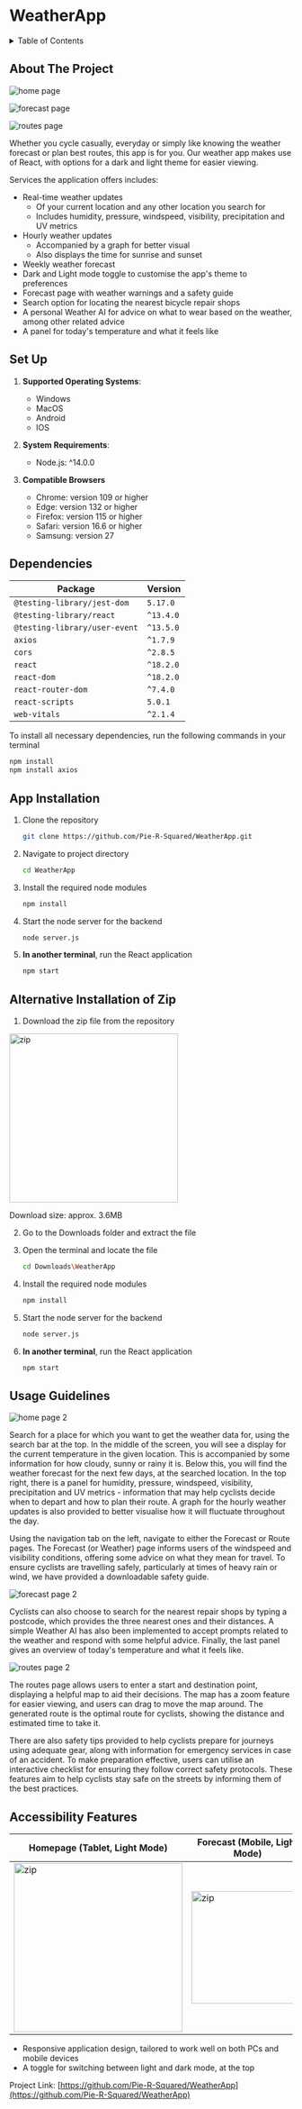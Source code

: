 # WeatherApp

<!-- TABLE OF CONTENTS -->
<details>
  <summary>Table of Contents</summary>
  <ol>
    <li><a href="#about-the-project">About The Project</a></li>
    <li><a href="#set-up">Set Up</a>
      <ul>
        <li><a href="#dependencies">Dependencies</a></li>
        <li><a href="#app-installation">App Installation</a></li>
        <li><a href="#alternative-installation-of-zip">Zip Alternative Installation</a></li>
      </ul>
    </li>
    <li><a href="#usage-guidelines">Usage Guidelines</a></li>
    <li><a href="#accessibility-features">Accessibility Features</a></li>
  </ol>
</details>



<!-- ABOUT THE PROJECT -->
## About The Project

![home page](assets/home_page.png)

![forecast page](assets/forecast_page.png)

![routes page](assets/routes_page.png)


Whether you cycle casually, everyday or simply like knowing the weather forecast or plan best routes, this app is for you. Our weather app makes use of React, with options for a dark and light theme for easier viewing.

Services the application offers includes:
- Real-time weather updates
    - Of your current location and any other location you search for
    - Includes humidity, pressure, windspeed, visibility, precipitation and UV metrics
- Hourly weather updates
    - Accompanied by a graph for better visual
    - Also displays the time for sunrise and sunset
- Weekly weather forecast
- Dark and Light mode toggle to customise the app's theme to preferences
- Forecast page with weather warnings and a safety guide
- Search option for locating the nearest bicycle repair shops
- A personal Weather AI for advice on what to wear based on the weather, among other related advice
- A panel for today's temperature and what it feels like


<!-- SETTING UP -->
## Set Up

1. **Supported Operating Systems**:
   - Windows
   - MacOS
   - Android
   - IOS

2. **System Requirements**:
   - Node.js: ^14.0.0

3. **Compatible Browsers**
   - Chrome: version 109 or higher
   - Edge: version 132 or higher
   - Firefox: version 115 or higher
   - Safari: version 16.6 or higher
   - Samsung: version 27
  
## Dependencies

| **Package**                      | **Version**     |
|-----------------------------------|-----------------|
| `@testing-library/jest-dom`       | `5.17.0`        |
| `@testing-library/react`          | `^13.4.0`       |
| `@testing-library/user-event`     | `^13.5.0`       |
| `axios`                           | `^1.7.9`        |
| `cors`                            | `^2.8.5`        |
| `react`                           | `^18.2.0`       |
| `react-dom`                       | `^18.2.0`       |
| `react-router-dom`                | `^7.4.0`        |
| `react-scripts`                   | `5.0.1`         |
| `web-vitals`                      | `^2.1.4`        |

To install all necessary dependencies, run the following commands in your terminal
   ```sh
   npm install
   npm install axios
   ```

## App Installation

1. Clone the repository
   ```sh
   git clone https://github.com/Pie-R-Squared/WeatherApp.git
   ```
2. Navigate to project directory
   ```sh
   cd WeatherApp
   ```
3. Install the required node modules
   ```sh
   npm install
   ```
4. Start the node server for the backend
   ```sh
   node server.js
   ```
5. **In another terminal**, run the React application
   ```sh
   npm start
   ```

## Alternative Installation of Zip

1. Download the zip file from the repository

<image src="assets/projectZipDownload.png" alt="zip" width="300"/>

Download size: approx. 3.6MB

2. Go to the Downloads folder and extract the file

3. Open the terminal and locate the file
   ```sh
   cd Downloads\WeatherApp
   ```
4. Install the required node modules
   ```sh
   npm install
   ```
5. Start the node server for the backend
   ```sh
   node server.js
   ```
6. **In another terminal**, run the React application
   ```sh
   npm start
   ```


<!-- USAGE EXAMPLES -->
## Usage Guidelines

![home page 2](assets/home_page.png)

Search for a place for which you want to get the weather data for, using the search bar at the top. In the middle of the screen, you will see a display for the current temperature in the given location. This is accompanied by some information for how cloudy, sunny or rainy it is. Below this, you will find the weather forecast for the next few days, at the searched location. In the top right, there is a panel for humidity, pressure, windspeed, visibility, precipitation and UV metrics - information that may help cyclists decide when to depart and how to plan their route. A graph for the hourly weather updates is also provided to better visualise how it will fluctuate throughout the day.

Using the navigation tab on the left, navigate to either the Forecast or Route pages. The Forecast (or Weather) page informs users of the windspeed and visibility conditions, offering some advice on what they mean for travel. To ensure cyclists are travelling safely, particularly at times of heavy rain or wind, we have provided a downloadable safety guide.

![forecast page 2](assets/forecast_page.png)

Cyclists can also choose to search for the nearest repair shops by typing a postcode, which provides the three nearest ones and their distances. A simple Weather AI has also been implemented to accept prompts related to the weather and respond with some helpful advice. Finally, the last panel gives an overview of today's temperature and what it feels like.

![routes page 2](assets/routes_page.png)

The routes page allows users to enter a start and destination point, displaying a helpful map to aid their decisions. The map has a zoom feature for easier viewing, and users can drag to move the map around. The generated route is the optimal route for cyclists, showing the distance and estimated time to take it.

There are also safety tips provided to help cyclists prepare for journeys using adequate gear, along with information for emergency services in case of an accident. To make preparation effective, users can utilise an interactive checklist for ensuring they follow correct safety protocols. These features aim to help cyclists stay safe on the streets by informing them of the best practices.


<!-- ACCESSIBILITY FEATURES -->
## Accessibility Features

| Homepage (Tablet, Light Mode) | Forecast (Mobile, Light Mode) | Routes (Mobile, Dark Mode) |
|------------------------------------------|-------------------------------------------|-----------------------------------------|
| <image src="assets/home_responsive.png" alt="zip" width="300"/> | <image src="assets/forecast_responsive.png" alt="zip" width="200"/> | <image src="assets/routes_responsive.png" alt="zip" width="200"/> |

- Responsive application design, tailored to work well on both PCs and mobile devices
- A toggle for switching between light and dark mode, at the top

Project Link: [https://github.com/Pie-R-Squared/WeatherApp](https://github.com/Pie-R-Squared/WeatherApp)
